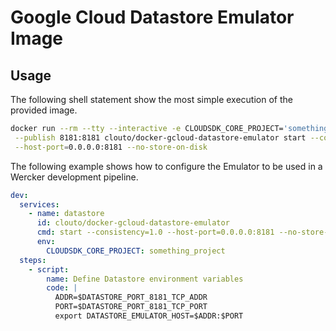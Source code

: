 # Google Cloud Datastore Emulator Image


## Usage

The following shell statement show the most simple execution of the provided image.

```bash
docker run --rm --tty --interactive -e CLOUDSDK_CORE_PROJECT='something_project' \
 --publish 8181:8181 clouto/docker-gcloud-datastore-emulator start --consistency=1.0 \
 --host-port=0.0.0.0:8181 --no-store-on-disk
```

The following example shows how to configure the Emulator to be used in a Wercker development pipeline.

```yaml
dev:
  services:
    - name: datastore
      id: clouto/docker-gcloud-datastore-emulator
      cmd: start --consistency=1.0 --host-port=0.0.0.0:8181 --no-store-on-disk
      env:
        CLOUDSDK_CORE_PROJECT: something_project
  steps:
    - script:
        name: Define Datastore environment variables
        code: |
          ADDR=$DATASTORE_PORT_8181_TCP_ADDR
          PORT=$DATASTORE_PORT_8181_TCP_PORT
          export DATASTORE_EMULATOR_HOST=$ADDR:$PORT
```

